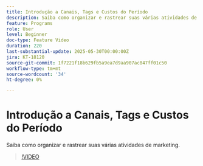 ```yaml
---
title: Introdução a Canais, Tags e Custos do Período
description: Saiba como organizar e rastrear suas várias atividades de marketing.
feature: Programs
role: User
level: Beginner
doc-type: Feature Video
duration: 220
last-substantial-update: 2025-05-30T00:00:00Z
jira: KT-18120
source-git-commit: 1f7221f18b629fb5a9ea7d9aa907ac847ff01c50
workflow-type: tm+mt
source-wordcount: '34'
ht-degree: 0%

---
```



# Introdução a Canais, Tags e Custos do Período

Saiba como organizar e rastrear suas várias atividades de marketing.

>[!VIDEO](https://video.tv.adobe.com/v/3458516/?learn=on&enablevpops)
